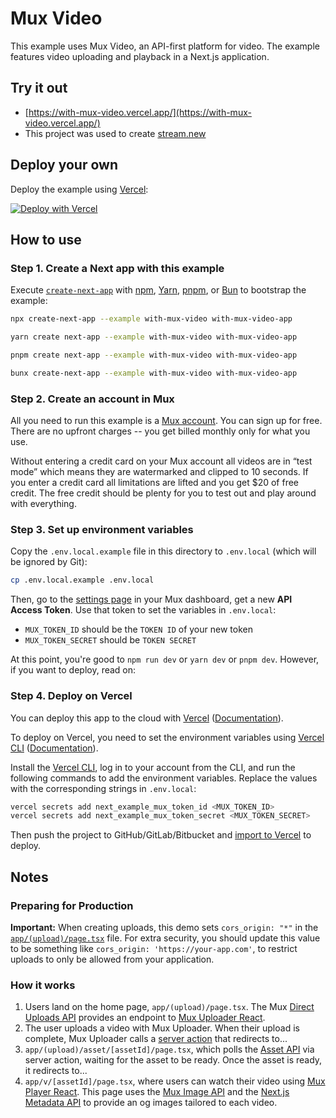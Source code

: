 # Mux Video

This example uses Mux Video, an API-first platform for video. The example features video uploading and playback in a Next.js application.

## Try it out

- [https://with-mux-video.vercel.app/](https://with-mux-video.vercel.app/)
- This project was used to create [stream.new](https://stream.new/)

## Deploy your own

Deploy the example using [Vercel](https://vercel.com/home):

[![Deploy with Vercel](https://vercel.com/button)](https://vercel.com/new/clone?repository-url=https://github.com/vercel/next.js/tree/canary/examples/with-mux-video&project-name=with-mux-video&repository-name=with-mux-video)

## How to use

### Step 1. Create a Next app with this example

Execute [`create-next-app`](https://github.com/vercel/next.js/tree/canary/packages/create-next-app) with [npm](https://docs.npmjs.com/cli/init), [Yarn](https://yarnpkg.com/lang/en/docs/cli/create/), [pnpm](https://pnpm.io), or [Bun](https://bun.sh/docs/cli/bunx) to bootstrap the example:

```bash
npx create-next-app --example with-mux-video with-mux-video-app
```

```bash
yarn create next-app --example with-mux-video with-mux-video-app
```

```bash
pnpm create next-app --example with-mux-video with-mux-video-app
```

```bash
bunx create-next-app --example with-mux-video with-mux-video-app
```

### Step 2. Create an account in Mux

All you need to run this example is a [Mux account](https://www.mux.com?utm_source=create-next-app&utm_medium=with-mux-video&utm_campaign=create-next-app). You can sign up for free. There are no upfront charges -- you get billed monthly only for what you use.

Without entering a credit card on your Mux account all videos are in “test mode” which means they are watermarked and clipped to 10 seconds. If you enter a credit card all limitations are lifted and you get \$20 of free credit. The free credit should be plenty for you to test out and play around with everything.

### Step 3. Set up environment variables

Copy the `.env.local.example` file in this directory to `.env.local` (which will be ignored by Git):

```bash
cp .env.local.example .env.local
```

Then, go to the [settings page](https://dashboard.mux.com/settings/access-tokens) in your Mux dashboard, get a new **API Access Token**. Use that token to set the variables in `.env.local`:

- `MUX_TOKEN_ID` should be the `TOKEN ID` of your new token
- `MUX_TOKEN_SECRET` should be `TOKEN SECRET`

At this point, you're good to `npm run dev` or `yarn dev` or `pnpm dev`. However, if you want to deploy, read on:

### Step 4. Deploy on Vercel

You can deploy this app to the cloud with [Vercel](https://vercel.com/new?utm_source=github&utm_medium=readme&utm_campaign=next-example) ([Documentation](https://nextjs.org/docs/deployment)).

To deploy on Vercel, you need to set the environment variables using [Vercel CLI](https://vercel.com/download) ([Documentation](https://vercel.com/docs/cli#commands/secrets)).

Install the [Vercel CLI](https://vercel.com/download), log in to your account from the CLI, and run the following commands to add the environment variables. Replace the values with the corresponding strings in `.env.local`:

```bash
vercel secrets add next_example_mux_token_id <MUX_TOKEN_ID>
vercel secrets add next_example_mux_token_secret <MUX_TOKEN_SECRET>
```

Then push the project to GitHub/GitLab/Bitbucket and [import to Vercel](https://vercel.com/new?utm_source=github&utm_medium=readme&utm_campaign=next-example) to deploy.

## Notes

### Preparing for Production

**Important:** When creating uploads, this demo sets `cors_origin: "*"` in the [`app/(upload)/page.tsx`](<app/(upload)/page.tsx>) file. For extra security, you should update this value to be something like `cors_origin: 'https://your-app.com'`, to restrict uploads to only be allowed from your application.

### How it works

1. Users land on the home page, `app/(upload)/page.tsx`. The Mux [Direct Uploads API](https://docs.mux.com/api-reference#video/tag/direct-uploads?utm_source=create-next-app&utm_medium=with-mux-video&utm_campaign=create-next-app) provides an endpoint to [Mux Uploader React](https://docs.mux.com/guides/mux-uploader?utm_source=create-next-app&utm_medium=with-mux-video&utm_campaign=create-next-app).
1. The user uploads a video with Mux Uploader. When their upload is complete, Mux Uploader calls a [server action](https://nextjs.org/docs/app/building-your-application/data-fetching/server-actions-and-mutations) that redirects to...
1. `app/(upload)/asset/[assetId]/page.tsx`, which polls the [Asset API](https://docs.mux.com/api-reference#video/tag/assets?utm_source=create-next-app&utm_medium=with-mux-video&utm_campaign=create-next-app) via server action, waiting for the asset to be ready. Once the asset is ready, it redirects to...
1. `app/v/[assetId]/page.tsx`, where users can watch their video using [Mux Player React](https://docs.mux.com/guides/mux-player-web?utm_source=create-next-app&utm_medium=with-mux-video&utm_campaign=create-next-app). This page uses the [Mux Image API](https://docs.mux.com/guides/get-images-from-a-video) and the [Next.js Metadata API](https://nextjs.org/docs/app/building-your-application/optimizing/metadata) to provide an og images tailored to each video.
